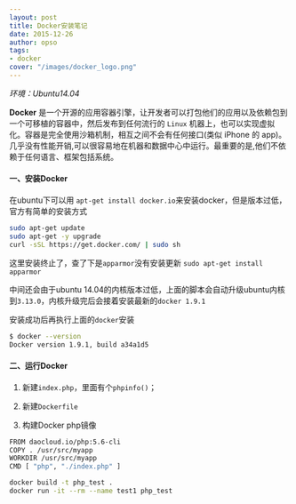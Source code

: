 ```yaml
---
layout:	post
title: Docker安装笔记
date: 2015-12-26
author: opso
tags:
- docker
cover: "/images/docker_logo.png"
---
```


*环境：Ubuntu14.04*

 **Docker** 是一个开源的应用容器引擎，让开发者可以打包他们的应用以及依赖包到一个可移植的容器中，然后发布到任何流行的 `Linux` 机器上，也可以实现虚拟化。容器是完全使用沙箱机制，相互之间不会有任何接口(类似 iPhone 的 app)。几乎没有性能开销,可以很容易地在机器和数据中心中运行。最重要的是,他们不依赖于任何语言、框架包括系统。
 
<!--more-->

#### 一、安装Docker

在ubuntu下可以用
`apt-get install docker.io`来安装docker，但是版本过低，官方有简单的安装方式

```bash
sudo apt-get update
sudo apt-get -y upgrade
curl -sSL https://get.docker.com/ | sudo sh
```

这里安装终止了，查了下是`apparmor`没有安装更新
`sudo apt-get install apparmor`

中间还会由于ubuntu 14.04的内核版本过低，上面的脚本会自动升级ubuntu内核到`3.13.0`，内核升级完后会接着安装最新的`docker 1.9.1`

安装成功后再执行上面的`docker`安装

```bash
$ docker --version
Docker version 1.9.1, build a34a1d5
```

#### 二、运行Docker

1. 新建`index.php`，里面有个`phpinfo()`；

2. 新建`Dockerfile`

3. 构建Docker php镜像

```bash
FROM daocloud.io/php:5.6-cli
COPY . /usr/src/myapp
WORKDIR /usr/src/myapp
CMD [ "php", "./index.php" ]
```


```bash
docker build -t php_test .
docker run -it --rm --name test1 php_test
```

